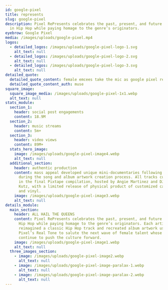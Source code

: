 ```yaml
---
id: google-pixel
title: represents
slug: google-pixel
description: Pixel RePresents celebrates the past, present, and future of women
  in Hip Hop while paying homage to the genre’s originators.
eyebrow: Google Pixel
media: /images/uploads/google-pixel.mp4
logos:
  - detailed_logos: /images/uploads/google-pixel-logo-1.svg
    alt_text: null
  - detailed_logos: /images/uploads/google-pixel-logo-2.svg
    alt_text: null
  - detailed_logos: /images/uploads/google-pixel-logo-3.svg
    alt_text: null
detailed_quote:
  detailed_quote_content: female emcees take the mic as google pixel remixes classic tracks
  detailed_quote_content_auth: muse
square_image:
  square_image_media: /images/uploads/google-pixel-1x1.webp
  alt_text: null
stats_module:
  section_1:
    header: social post engagements
    content: 18.9M
  section_2:
    header: music streams
    content: 5m+
  section_3:
    header: video views
    content: 89M+
  stats_hero_image:
    image: /images/uploads/google-pixel-image4.webp
    alt_text: null
  additional_section:
    header: authentic production
    content: mass appeal developed unique mini-documentaries following their journey
      during the song and album artwork creation process. All tracks culminated
      in the final Pixtape compilation, hosted by Angie Martinez and DJ Diamond
      Kutz, with a limited release of physical product of customized cassettes
      and vinyl.
    image: /images/uploads/google-pixel-image3.webp
    alt_text: null
details_module:
  main_section:
    header: ALL HAIL THE QUEENS
    content: Pixel RePresents celebrates the past, present, and future of women in
      Hip Hop while paying homage to the genre’s originators. Each artist
      reimagined a classic Hip Hop track and recreated album artwork using
      Pixel’s Real Tone to salute the next wave of female talent whose voices
      continue to push the culture forward.
    image: /images/uploads/google-pixel-image1.webp
    alt_text: null
  three_images_section:
    - image: /images/uploads/google-pixel-image2.webp
      alt_text: null
    - image: /images/uploads/google-pixel-image-paralax-1.webp
      alt_text: null
    - image: /images/uploads/google-pixel-image-paralax-2.webp
      alt_text: null
---
```

